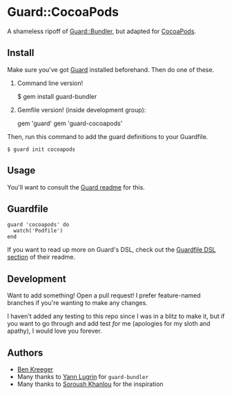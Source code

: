 # Guard::CocoaPods

A shameless ripoff of [Guard::Bundler](https://github.com/guard/guard-bundler), but adapted for [CocoaPods](http://cocoapods.org).

## Install

Make sure you've got [Guard](https://github.com/guard/guard) installed beforehand. Then do one of these.

1. Command line version!

    $ gem install guard-bundler

2. Gemfile version! (inside development group):

    gem 'guard'
    gem 'guard-cocoapods'

Then, run this command to add the guard definitions to your Guardfile.

    $ guard init cocoapods

## Usage

You'll want to consult the [Guard readme](https://github.com/guard/guard#usage) for this.

## Guardfile

    guard 'cocoapods' do
      watch('Podfile')
    end

If you want to read up more on Guard's DSL, check out the [Guardfile DSL section](https://github.com/guard/guard#guardfile-dsl) of their readme.

## Development

Want to add something! Open a pull request! I prefer feature-named branches if you're wanting to make any changes.

I haven't added any testing to this repo since I was in a blitz to make it, but
if you want to go through and add test *for* me (apologies for my sloth and
apathy), I would love you forever.

## Authors

- [Ben Kreeger](https://github.com/kreeger)
- Many thanks to [Yann Lugrin](https://github.com/yannlugrin) for `guard-bundler`
- Many thanks to [Soroush Khanlou](https://github.com/skhanlou) for the
  inspiration

